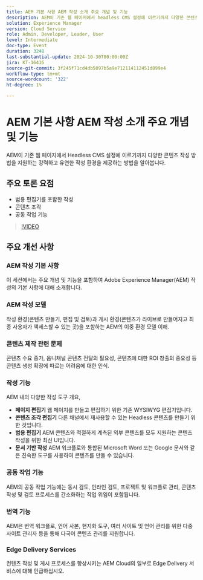 ```yaml
---
title: AEM 기본 사항 AEM 작성 소개 주요 개념 및 기능
description: AEM이 기존 웹 페이지에서 headless CMS 설정에 이르기까지 다양한 콘텐츠 작성 방법을 지원하는 강력하고 유연한 작성 환경을 제공하는 방법을 알아봅니다.주요 토론 지점:범용 편집기를 포함한 작성콘텐츠 조각협업 기능
solution: Experience Manager
version: Cloud Service
role: Admin, Developer, Leader, User
level: Intermediate
doc-type: Event
duration: 3248
last-substantial-update: 2024-10-30T00:00:00Z
jira: KT-16416
source-git-commit: 3f245f71cd4db5097b5a9e712114112451d899e4
workflow-type: tm+mt
source-wordcount: '322'
ht-degree: 1%

---
```



# AEM 기본 사항 AEM 작성 소개 주요 개념 및 기능

AEM이 기존 웹 페이지에서 Headless CMS 설정에 이르기까지 다양한 콘텐츠 작성 방법을 지원하는 강력하고 유연한 작성 환경을 제공하는 방법을 알아봅니다.

## 주요 토론 요점

* 범용 편집기를 포함한 작성
* 콘텐츠 조각
* 공동 작업 기능

>[!VIDEO](https://video.tv.adobe.com/v/3435747/?learn=on)

## 주요 개선 사항

### AEM 작성 기본 사항

이 세션에서는 주요 개념 및 기능을 포함하여 Adobe Experience Manager(AEM) 작성의 기본 사항에 대해 소개합니다.

### AEM 작성 모델

작성 환경(콘텐츠 만들기, 편집 및 검토)과 게시 환경(콘텐츠가 라이브로 만들어지고 최종 사용자가 액세스할 수 있는 곳)을 포함하는 AEM의 이중 환경 모델 이해.

### 콘텐츠 제작 관련 문제

콘텐츠 수요 증가, 옴니채널 콘텐츠 전달의 필요성, 콘텐츠에 대한 ROI 창출의 중요성 등 콘텐츠 생성 확장에 따르는 어려움에 대한 인식. &#x200B;

### 작성 기능

AEM 내의 다양한 작성 도구 개요,

* **페이지 편집기** 웹 페이지를 만들고 편집하기 위한 기존 WYSIWYG 편집기입니다. &#x200B;
* **콘텐츠 조각 편집기** 다른 채널에서 재사용할 수 있는 Headless 콘텐츠를 만들기 위한 것입니다. &#x200B;
* **범용 편집기** AEM 콘텐츠와 적절하게 계측된 외부 콘텐츠를 모두 지원하는 콘텐츠 작성을 위한 최신 UI입니다. &#x200B;
* **문서 기반 작성** AEM 워크플로와 통합된 Microsoft Word 또는 Google 문서와 같은 친숙한 도구를 사용하여 콘텐츠를 만들 수 있습니다. &#x200B;

### 공동 작업 기능

AEM의 공동 작업 기능에는 동시 검토, 인라인 검토, 프로젝트 및 워크플로 관리, 콘텐츠 작성 및 검토 프로세스를 간소화하는 작업 위임이 포함됩니다.

### 번역 기능

AEM은 번역 워크플로, 언어 사본, 현지화 도구, 여러 사이트 및 언어 관리를 위한 다중 사이트 관리자 등을 통해 다국어 콘텐츠 관리를 지원합니다.

### Edge Delivery Services

컨텐츠 작성 및 게시 프로세스를 향상시키는 AEM Cloud의 일부로 Edge Delivery 서비스에 대해 언급하십시오.